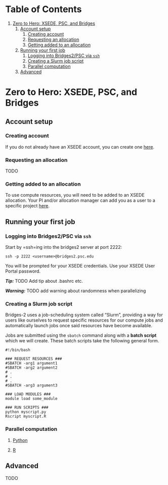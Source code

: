 
# Table of Contents

1.  [Zero to Hero: XSEDE, PSC, and Bridges](#zero-to-hero-xsede-psc-and-bridges)
    1.  [Account setup](#account-setup)
        1.  [Creating account](#creating-account)
        2.  [Requesting an allocation](#requesting-an-allocation)
        3.  [Getting added to an allocation](#getting-added-to-an-allocation)
    2.  [Running your first job](#running-your-first-job)
        1.  [Logging into Bridges2/PSC via `ssh`](#logging-into-bridges2psc-via-ssh)
        2.  [Creating a Slurm job script](#creating-a-slurm-job-script)
        3.  [Parallel computation](#parallel-computation)
    3.  [Advanced](#advanced)


<a id="zero-to-hero-xsede-psc-and-bridges"></a>

# Zero to Hero: XSEDE, PSC, and Bridges


<a id="account-setup"></a>

## Account setup


<a id="creating-account"></a>

### Creating account

If you do not already have an XSEDE account, you can create one
[here](https://portal.xsede.org/my-xsede?p_p_id=58&p_p_lifecycle=0&p_p_state=maximized&p_p_mode=view&_58_struts_action=%2Flogin%2Fcreate_account).


<a id="requesting-an-allocation"></a>

### Requesting an allocation

TODO


<a id="getting-added-to-an-allocation"></a>

### Getting added to an allocation

To use compute resources, you will need to be added to an XSEDE
allocation. Your PI and/or allocation manager can add you as a user to a
specific project
[here](https://portal.xsede.org/group/xup/add-remove-user).


<a id="running-your-first-job"></a>

## Running your first job


<a id="logging-into-bridges2psc-via-ssh"></a>

### Logging into Bridges2/PSC via `ssh`

Start by =ssh=ing into the bridges2 server at port 2222:

    ssh -p 2222 <username>@bridges2.psc.edu

You will be prompted for your XSEDE credentials. Use your XSEDE User
Portal password.

***Tip:*** TODO Add tip about .bashrc etc.

***Warning:*** TODO add warning about randomness when parallelizing


<a id="creating-a-slurm-job-script"></a>

### Creating a Slurm job script

Bridges-2 uses a job-scheduling system called &ldquo;Slurm&rdquo;, providing a way
for users like ourselves to request specific resources for our compute
jobs and automatically launch jobs once said resources have become
available.

Jobs are submitted using the `sbatch` command along with a **batch
script** which we will create. These batch scripts take the following
general form.

    #!/bin/bash
    
    ### REQUEST RESOURCES ###
    #SBATCH -arg1 argument1
    #SBATCH -arg2 argument2 
    # .
    # .
    # .
    #SBATCH -arg3 argument3
    
    ### LOAD MODULES ###
    module load some_module
    
    ### RUN SCRIPTS ###
    python myscript.py
    Rscript myscript.R


<a id="parallel-computation"></a>

### Parallel computation

1.  [Python](examples/python/python_parallel/README.md)

2.  [R](examples/R/R_parallel/README.md)


<a id="advanced"></a>

## Advanced

TODO

